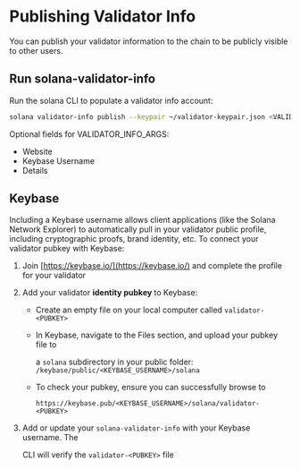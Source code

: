 # Publishing Validator Info

You can publish your validator information to the chain to be publicly visible to other users.

## Run solana-validator-info

Run the solana CLI to populate a validator info account:
```bash
solana validator-info publish --keypair ~/validator-keypair.json <VALIDATOR_NAME> <VALIDATOR_INFO_ARGS>
```

Optional fields for VALIDATOR\_INFO\_ARGS:

* Website
* Keybase Username
* Details

## Keybase

Including a Keybase username allows client applications \(like the Solana Network Explorer\) to automatically pull in your validator public profile, including cryptographic proofs, brand identity, etc. To connect your validator pubkey with Keybase:

1. Join [https://keybase.io/](https://keybase.io/) and complete the profile for your validator
2. Add your validator **identity pubkey** to Keybase:
   * Create an empty file on your local computer called `validator-<PUBKEY>`
   * In Keybase, navigate to the Files section, and upload your pubkey file to

     a `solana` subdirectory in your public folder: `/keybase/public/<KEYBASE_USERNAME>/solana`

   * To check your pubkey, ensure you can successfully browse to

     `https://keybase.pub/<KEYBASE_USERNAME>/solana/validator-<PUBKEY>`
3. Add or update your `solana-validator-info` with your Keybase username. The

   CLI will verify the `validator-<PUBKEY>` file

